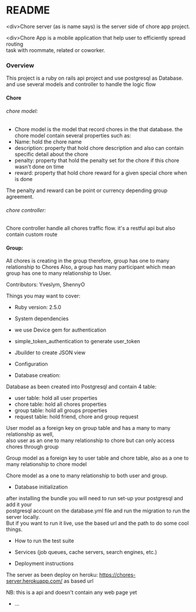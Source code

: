 # README

<div\>Chore server (as is name says) is the server side of chore app project.<div>
<div\>Chore App is a mobile application that help user to efficiently spread routing<div> task with roommate, related or coworker.

### Overview

This project is a ruby on rails api project and use postgresql as Database. and use several models and controller to handle the logic flow

#### Chore

###### chore model:
* Chore model is the model that record chores in the that database. the chore model contain several properties such as:
 * Name: hold the chore name
 * description: property that hold chore description and also can contain specific detail about the chore
 * penalty: property that hold the penalty set for the chore if this chore wasn't done on time
 * reward: property that hold chore reward for a given special chore when is done

 The penalty and reward can be point or currency depending group agreement.
###### chore controller:
Chore controller handle all chores traffic flow. it's a restful api but also contain custom route


#### Group:
All chores is creating in the group therefore, group has one to many relationship to Chores
Also, a group has many participant which mean group has one to many relationship to User.



Contributors: Yveslym, ShennyO

Things you may want to cover:

* Ruby version:
2.5.0

* System dependencies
 * we use Device gem for authentication
 * simple_token_authentication to generate user_token
 * Jbuilder to create JSON view
* Configuration

* Database creation:

 Database as been created into Postgresql and contain 4 table:
  * user table: hold all user properties
  * chore table: hold all chores properties
  * group table: hold all groups properties
  * request table: hold friend, chore and group request

<div>User model as a foreign key on group table and has a many to many relationship as well,<div\> <div>also user as an one to many relationship to chore but can only access chores through group<div\>

Group model as a foreign key to user table and chore table, also as a one to many relationship to chore model

Chore model as a one to many relationship to both user and group.

* Database initialization
<div>after installing the bundle you will need to run set-up your postgresql and add it your<div> postgresql account on the database.yml file and run the migration to run the server locally. <div>But if you want to run it live, use the based url and the path to do some cool things.<div>




* How to run the test suite

* Services (job queues, cache servers, search engines, etc.)

* Deployment instructions

The server as been deploy on heroku: https://chores-server.herokuapp.com/ as based url

NB: this is a api and doesn't contain any web page yet
* ...
